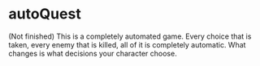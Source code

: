 # autoQuest
(Not finished)
This is a completely automated game. Every choice that is taken, every enemy that is killed, all of it is completely automatic. What changes is what decisions your character choose.
